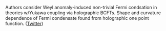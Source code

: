 
Authors consider Weyl anomaly-induced non-trivial Fermi condsation in theories w/Yukawa coupling via holographic BCFTs. Shape and curvature dependence of Fermi condensate found from holographic one point function. ([Twitter](https://twitter.com/JoshuahHeath/status/1266023194290421762))
